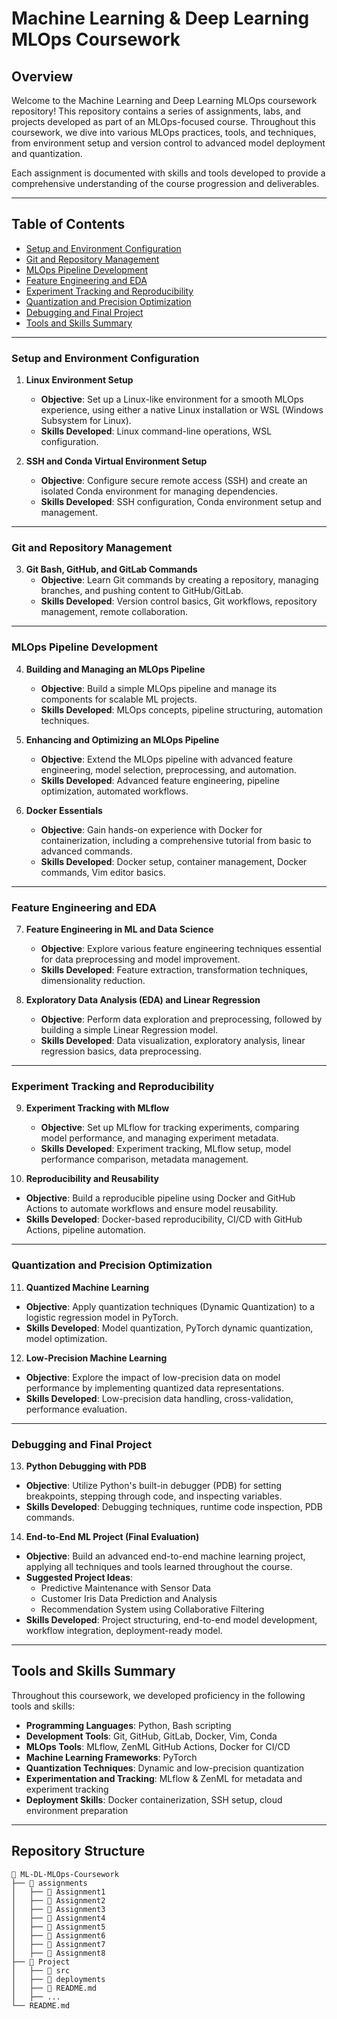 # Machine Learning & Deep Learning MLOps Coursework

## Overview
Welcome to the Machine Learning and Deep Learning MLOps coursework repository! This repository contains a series of assignments, labs, and projects developed as part of an MLOps-focused course. Throughout this coursework, we dive into various MLOps practices, tools, and techniques, from environment setup and version control to advanced model deployment and quantization.

Each assignment is documented with skills and tools developed to provide a comprehensive understanding of the course progression and deliverables.

---

## Table of Contents

- [Setup and Environment Configuration](#setup-and-environment-configuration)
- [Git and Repository Management](#git-and-repository-management)
- [MLOps Pipeline Development](#mlops-pipeline-development)
- [Feature Engineering and EDA](#feature-engineering-and-eda)
- [Experiment Tracking and Reproducibility](#experiment-tracking-and-reproducibility)
- [Quantization and Precision Optimization](#quantization-and-precision-optimization)
- [Debugging and Final Project](#debugging-and-final-project)
- [Tools and Skills Summary](#tools-and-skills-summary)

---

### Setup and Environment Configuration

1. **Linux Environment Setup**  
   - **Objective**: Set up a Linux-like environment for a smooth MLOps experience, using either a native Linux installation or WSL (Windows Subsystem for Linux).
   - **Skills Developed**: Linux command-line operations, WSL configuration.

2. **SSH and Conda Virtual Environment Setup**  
   - **Objective**: Configure secure remote access (SSH) and create an isolated Conda environment for managing dependencies.
   - **Skills Developed**: SSH configuration, Conda environment setup and management.

---

### Git and Repository Management

3. **Git Bash, GitHub, and GitLab Commands**  
   - **Objective**: Learn Git commands by creating a repository, managing branches, and pushing content to GitHub/GitLab.
   - **Skills Developed**: Version control basics, Git workflows, repository management, remote collaboration.

---

### MLOps Pipeline Development

4. **Building and Managing an MLOps Pipeline**  
   - **Objective**: Build a simple MLOps pipeline and manage its components for scalable ML projects.
   - **Skills Developed**: MLOps concepts, pipeline structuring, automation techniques.

5. **Enhancing and Optimizing an MLOps Pipeline**  
   - **Objective**: Extend the MLOps pipeline with advanced feature engineering, model selection, preprocessing, and automation.
   - **Skills Developed**: Advanced feature engineering, pipeline optimization, automated workflows.

6. **Docker Essentials**  
   - **Objective**: Gain hands-on experience with Docker for containerization, including a comprehensive tutorial from basic to advanced commands.
   - **Skills Developed**: Docker setup, container management, Docker commands, Vim editor basics.

---

### Feature Engineering and EDA

7. **Feature Engineering in ML and Data Science**  
   - **Objective**: Explore various feature engineering techniques essential for data preprocessing and model improvement.
   - **Skills Developed**: Feature extraction, transformation techniques, dimensionality reduction.

8. **Exploratory Data Analysis (EDA) and Linear Regression**  
   - **Objective**: Perform data exploration and preprocessing, followed by building a simple Linear Regression model.
   - **Skills Developed**: Data visualization, exploratory analysis, linear regression basics, data preprocessing.

---

### Experiment Tracking and Reproducibility

9. **Experiment Tracking with MLflow**  
   - **Objective**: Set up MLflow for tracking experiments, comparing model performance, and managing experiment metadata.
   - **Skills Developed**: Experiment tracking, MLflow setup, model performance comparison, metadata management.

10. **Reproducibility and Reusability**  
   - **Objective**: Build a reproducible pipeline using Docker and GitHub Actions to automate workflows and ensure model reusability.
   - **Skills Developed**: Docker-based reproducibility, CI/CD with GitHub Actions, pipeline automation.

---

### Quantization and Precision Optimization

11. **Quantized Machine Learning**  
   - **Objective**: Apply quantization techniques (Dynamic Quantization) to a logistic regression model in PyTorch.
   - **Skills Developed**: Model quantization, PyTorch dynamic quantization, model optimization.

12. **Low-Precision Machine Learning**  
   - **Objective**: Explore the impact of low-precision data on model performance by implementing quantized data representations.
   - **Skills Developed**: Low-precision data handling, cross-validation, performance evaluation.

---

### Debugging and Final Project

13. **Python Debugging with PDB**  
   - **Objective**: Utilize Python's built-in debugger (PDB) for setting breakpoints, stepping through code, and inspecting variables.
   - **Skills Developed**: Debugging techniques, runtime code inspection, PDB commands.

14. **End-to-End ML Project (Final Evaluation)**  
   - **Objective**: Build an advanced end-to-end machine learning project, applying all techniques and tools learned throughout the course.
   - **Suggested Project Ideas**:  
     - Predictive Maintenance with Sensor Data
     - Customer Iris Data Prediction and Analysis
     - Recommendation System using Collaborative Filtering  
   - **Skills Developed**: Project structuring, end-to-end model development, workflow integration, deployment-ready model.

---

## Tools and Skills Summary

Throughout this coursework, we developed proficiency in the following tools and skills:

- **Programming Languages**: Python, Bash scripting
- **Development Tools**: Git, GitHub, GitLab, Docker, Vim, Conda
- **MLOps Tools**: MLflow, ZenML GitHub Actions, Docker for CI/CD
- **Machine Learning Frameworks**: PyTorch
- **Quantization Techniques**: Dynamic and low-precision quantization
- **Experimentation and Tracking**: MLflow & ZenML for metadata and experiment tracking
- **Deployment Skills**: Docker containerization, SSH setup, cloud environment preparation

---

## Repository Structure

```
📂 ML-DL-MLOps-Coursework
├── 📂 assignments
│   ├── 📄 Assignment1
│   ├── 📄 Assignment2
│   ├── 📄 Assignment3
│   ├── 📄 Assignment4
│   ├── 📄 Assignment5
│   ├── 📄 Assignment6
│   ├── 📄 Assignment7
│   ├── 📄 Assignment8
├── 📂 Project
│   ├── 📄 src
│   ├── 📄 deployments
│   ├── 📄 README.md
│   ├── ...
└── README.md
```
